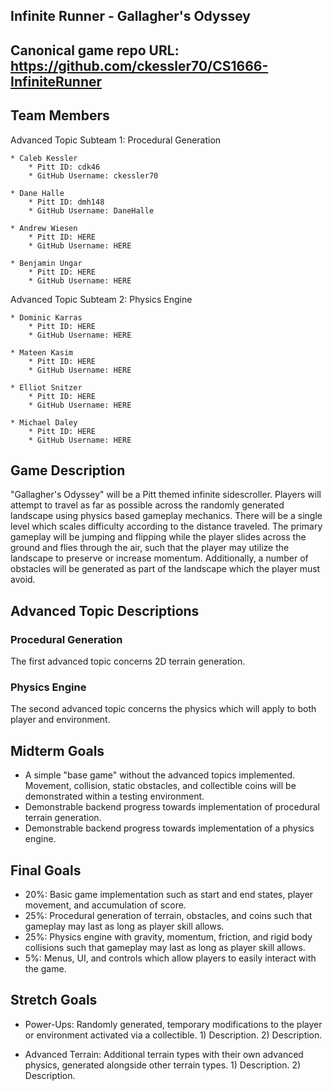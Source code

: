 ## Infinite Runner - Gallagher's Odyssey

## Canonical game repo URL: https://github.com/ckessler70/CS1666-InfiniteRunner

## Team Members
Advanced Topic Subteam 1: Procedural Generation

	* Caleb Kessler
		* Pitt ID: cdk46
		* GitHub Username: ckessler70

	* Dane Halle
		* Pitt ID: dmh148
		* GitHub Username: DaneHalle

	* Andrew Wiesen
		* Pitt ID: HERE
		* GitHub Username: HERE

	* Benjamin Ungar
		* Pitt ID: HERE
		* GitHub Username: HERE

Advanced Topic Subteam 2: Physics Engine

	* Dominic Karras
		* Pitt ID: HERE
		* GitHub Username: HERE

	* Mateen Kasim
		* Pitt ID: HERE
		* GitHub Username: HERE

	* Elliot Snitzer
		* Pitt ID: HERE
		* GitHub Username: HERE

	* Michael Daley
		* Pitt ID: HERE
		* GitHub Username: HERE

## Game Description
"Gallagher's Odyssey" will be a Pitt themed infinite sidescroller. Players will attempt to travel as far as possible across the randomly generated landscape using physics based gameplay mechanics. There will be a single level which scales difficulty according to the distance traveled. The primary gameplay will be jumping and flipping while the player slides across the ground and flies through the air, such that the player may utilize the landscape to preserve or increase momentum. Additionally, a number of obstacles will be generated as part of the landscape which the player must avoid.

## Advanced Topic Descriptions

### Procedural Generation
The first advanced topic concerns 2D terrain generation.

### Physics Engine
The second advanced topic concerns the physics which will apply to both player and environment.

## Midterm Goals
* A simple "base game" without the advanced topics implemented. Movement, collision, static obstacles, and collectible coins will be demonstrated within a testing environment.
* Demonstrable backend progress towards implementation of procedural terrain generation.
* Demonstrable backend progress towards implementation of a physics engine.

## Final Goals
* 20%: Basic game implementation such as start and end states, player movement, and accumulation of score.
* 25%: Procedural generation of terrain, obstacles, and coins such that gameplay may last as long as player skill allows.
* 25%: Physics engine with gravity, momentum, friction, and rigid body collisions such that gameplay may last as long as player skill allows.
* 5%: Menus, UI, and controls which allow players to easily interact with the game.

## Stretch Goals
* Power-Ups: Randomly generated, temporary modifications to the player or environment activated via a collectible.
		1) Description.
		2) Description.

* Advanced Terrain: Additional terrain types with their own advanced physics, generated alongside other terrain types.
		1) Description.
		2) Description.
